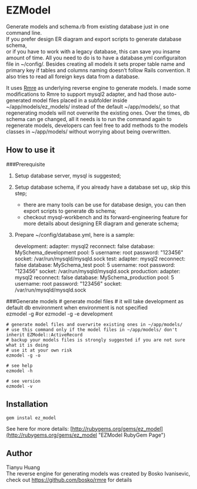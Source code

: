 # EZModel
Generate models and schema.rb from existing database just in one command line.   
If you prefer design ER diagram and export scripts to generate database schema,   
or if you have to work with a legacy database, this can save you insame amount of time.
All you need to do is to have a database.yml configuraiton file in ~/config/.
Besides creating all models it sets proper table name and primary key if tables 
and columns naming doesn’t follow Rails convention. It also tries to read all foreign 
keys data from a database. 

It uses [Rmre](https://github.com/bosko/rmre "Rmre") as underlying reverse engine 
to generate models. I made some modifications to Rmre to support mysql2 adapter, and 
had those auto-generated model files placed in a subfolder inside ~/app/models/ez_models/ 
instead of the default ~/app/models/, so that regenerating models will not overwrite 
the existing ones. Over the times, db schema can ge changed, all it needs is to run the 
command again to regenerate models, developers can feel free to add methods to the models 
classes in ~/app/models/ without worrying about being overwritten.

## How to use it
###Prerequisite
1. Setup database server, mysql is suggested;

2. Setup database schema, if you already have a database set up, skip this step;
   - there are many tools can be use for database design, you can then export scripts to generate db schema;
   - checkout mysql-workbench and its forward-engineering feature for more details about designing ER diagram and generate schema; 

3. Prepare ~/config/database.yml, here is a sample:   

	development:
		adapter: mysql2
		reconnect: false
		database: MySchema_development
		pool: 5
		username: root
		password: "123456"
		socket: /var/run/mysqld/mysqld.sock
	test:
		adapter: mysql2
		reconnect: false
		database: MySchema_test
		pool: 5
		username: root
		password: "123456"
		socket: /var/run/mysqld/mysqld.sock
	production:
		adapter: mysql2
		reconnect: false
		database: MySchema_production
		pool: 5
		username: root
		password: "123456"
		socket: /var/run/mysqld/mysqld.sock

###Generate models
	# generate model files
	# it will take development as default db environment when environment is not specified  
	ezmodel -g
	#or
	ezmodel -g -e development

	# generate model files and overwrite existing ones in ~/app/models/
	# use this command only if the model files in ~/app/models/ don't inherit EZModel::ActiveRecord 
	# backup your models files is strongly suggested if you are not sure what it is doing
	# use it at your own risk
	ezmodel -g -o

	# see help
	ezmodel -h

	# see version
	ezmodel -v

## Installation
    gem instal ez_model   

See here for more details: [http://rubygems.org/gems/ez_model](http://rubygems.org/gems/ez_model "EZModel RubyGem Page")   

## Author
Tianyu Huang   
The reverse engine for generating models was created by Bosko Ivanisevic, check out https://github.com/bosko/rmre for details


